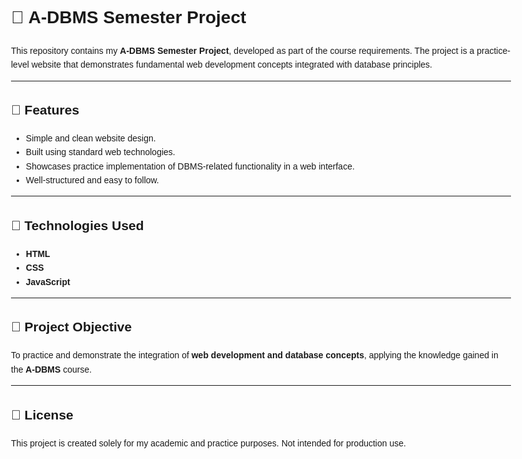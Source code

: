 <!DOCTYPE html>
<html lang="en">
<head>
<meta charset="UTF-8">
<meta name="viewport" content="width=device-width, initial-scale=1.0">
</head>
<body style="font-family: Arial, sans-serif; line-height: 1.6; max-width: 800px; margin: auto; padding: 20px;">

<h1>📁 A-DBMS Semester Project</h1>

<p>
This repository contains my <strong>A-DBMS Semester Project</strong>, developed as part of the course requirements.
The project is a practice-level website that demonstrates fundamental web development concepts integrated with database principles.
</p>

<hr>

<h2>🚀 Features</h2>
<ul>
<li>Simple and clean website design.</li>
<li>Built using standard web technologies.</li>
<li>Showcases practice implementation of DBMS-related functionality in a web interface.</li>
<li>Well-structured and easy to follow.</li>
</ul>

<hr>

<h2>🧰 Technologies Used</h2>
<ul>
<li><strong>HTML</strong></li>
<li><strong>CSS</strong></li>
<li><strong>JavaScript</strong></li>
</ul>

<hr>

<h2>📖 Project Objective</h2>
<p>
To practice and demonstrate the integration of <strong>web development and database concepts</strong>, applying the knowledge gained in the <strong>A-DBMS</strong> course.
</p>

<hr>

<h2>📄 License</h2>
<p>
This project is created solely for my academic and practice purposes. Not intended for production use.
</p>

</body>
</html>

